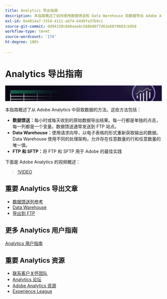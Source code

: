 ```yaml
---
title: Analytics 导出指南
description: 本指南概述了如何使用数据馈送和 Data Warehouse 将数据导出 Adobe Analytics。
exl-id: 0e4014a7-3354-4111-ab74-64d9fa37b9cc
source-git-commit: dd94330c660aee8c588b00f7d63e6879003cb958
workflow-type: tm+mt
source-wordcount: '174'
ht-degree: 100%

---
```


# Analytics 导出指南

![横幅](../../assets/doc_banner_export.png)

本指南概述了从 Adobe Analytics 中获取数据的方法。这些方法包括：

* **数据馈送：**&#x200B;每小时或每天收到的原始数据导出结果。每一行都是单独的点击，每一列都是一个变量。数据馈送通常发送到 FTP 站点。
* **Data Warehouse：**&#x200B;使用请求向导，以电子表格的形式重新获取输出的数据。Data Warehouse 使用不同的处理架构，允许存在任意数量的行和任意数量的唯一值。
* **FTP 和 SFTP：**&#x200B;将 FTP 和 SFTP 用于 Adobe 的最佳实践

下面是 Adobe Analytics 的视频概述：

>[!VIDEO](https://video.tv.adobe.com/v/27429/?quality=12)

## 重要 Analytics 导出文章

* [数据馈送列参考](/help/export/analytics-data-feed/c-df-contents/datafeeds-reference.md)
* [Data Warehouse](data-warehouse/data-warehouse.md)
* [导出到 FTP](ftp-and-sftp/ftp-overview.md)

## 更多 Analytics 用户指南

[Analytics 用户指南](https://experienceleague.adobe.com/docs/analytics.html?lang=zh-Hans)

## 重要 Analytics 资源

* [联系客户关怀团队](https://experienceleague.adobe.com/?support-solution=Analytics#support)
* [Analytics 论坛](https://forums.adobe.com/community/experience-cloud/analytics-cloud/analytics)
* [Adobe Analytics 资源](https://forums.adobe.com/message/10660755)
* [Experience League](https://landing.adobe.com/experience-league/)
